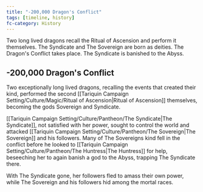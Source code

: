 ```yaml
---
title: "-200,000 Dragon's Conflict"
tags: [timeline, history]
fc-category: History
---
```

<span class='ob-timelines'
	data-date='-200000-00-00-00'
	data-title='Dragon&#39;s Conflict'
	data-class='orange'>Two long lived dragons recall the Ritual of Ascension and perform it themselves.
	The Syndicate and The Sovereign are born as deities.
	The Dragon's Conflict takes place. The Syndicate is banished to the Abyss.</span>
## -200,000 Dragon's Conflict
Two exceptionally long lived dragons, recalling the events that created their kind, performed the second [[Tariquin Campaign Setting/Culture/Magic/Ritual of Ascension|Ritual of Ascension]] themselves, becoming the gods Sovereign and Syndicate.

[[Tariquin Campaign Setting/Culture/Pantheon/The Syndicate|The Syndicate]], not satisfied with her power, sought to control the world and attacked [[Tariquin Campaign Setting/Culture/Pantheon/The Sovereign|The Sovereign]] and his followers. Many of The Sovereigns kind fell in the conflict before he looked to [[Tariquin Campaign Setting/Culture/Pantheon/The Huntress|The Huntress]] for help, beseeching her to again banish a god to the Abyss, trapping The Syndicate there.

With The Syndicate gone, her followers fled to amass their own power, while The Sovereign and his followers hid among the mortal races.